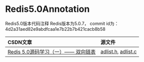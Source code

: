 # Redis5.0Annotation
Redis5.0版本代码注释
Redis版本为5.0.7， commit id为：4d2a31aed82e9abdfcaa1e7b22b7b421cacb8b58

|CSDN文章|源文件|
:-|:-|
[Redis 5.0源码学习（一）—— 双向链表](https://blog.csdn.net/u014028907/article/details/103605145)|[adlist.h](./src/adlist.h), [adlist.c](./src/adlist.c)|